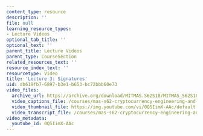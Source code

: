 ```yaml
---
content_type: resource
description: ''
file: null
learning_resource_types:
- Lecture Videos
optional_tab_title: ''
optional_text: ''
parent_title: Lecture Videos
parent_type: CourseSection
related_resources_text: ''
resource_index_text: ''
resourcetype: Video
title: 'Lecture 3: Signatures'
uid: db619fb7-6897-b3e1-b653-bc72bbb60e73
video_files:
  archive_url: https://archive.org/download/MITMAS.S62S18/MITMAS_S62S18_lec03_300k.mp4
  video_captions_file: /courses/mas-s62-cryptocurrency-engineering-and-design-spring-2018/bd3f2307de8957bcb7ff6e53bea08f62_0Q5IimX-AAc.vtt
  video_thumbnail_file: https://img.youtube.com/vi/0Q5IimX-AAc/default.jpg
  video_transcript_file: /courses/mas-s62-cryptocurrency-engineering-and-design-spring-2018/ea5a30f817fa8c49737df5f0378d0f63_0Q5IimX-AAc.pdf
video_metadata:
  youtube_id: 0Q5IimX-AAc
---
```

